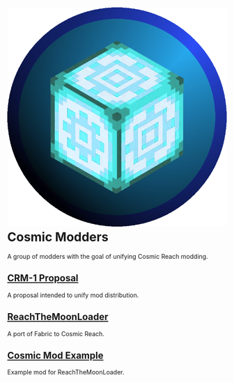 # ![CRModders Logo](https://github.com/CRModders/.github/blob/main/profile/crmodder.png?raw=true) Cosmic Modders

A group of modders with the goal of unifying Cosmic Reach modding.

## [CRM-1 Proposal](https://github.com/CRModders/CRM-1)
A proposal intended to unify mod distribution.

## [ReachTheMoonLoader](https://github.com/CRModders/ReachTheMoonLoader)
A port of Fabric to Cosmic Reach.

## [Cosmic Mod Example](https://github.com/CRModders/CosmicModExample)
Example mod for ReachTheMoonLoader.
